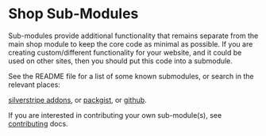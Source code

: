 # Shop Sub-Modules

Sub-modules provide additional functionality that remains separate from the main shop module to keep the core code as minimal as possible. If you are creating custom/different functionality for your website, and it could be used on other sites, then you should put this code into a submodule.

See the README file for a list of some known submodules, or search in the relevant places:

[silverstripe addons](http://addons.silverstripe.org/add-ons?search=shop), or [packgist](https://packagist.org/search/?q=silverstripe%20shop), or [github](https://github.com/search?q=silverstripe+shop).

If you are interested in contributing your own sub-module(s), see [contributing](Contributing) docs.